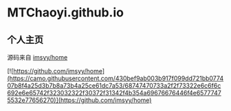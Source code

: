 # MTChaoyi.github.io
## 个人主页

源码来自 [imsyy/home](https://github.com/imsyy/home)


[![https://github.com/imsyy/home](https://camo.githubusercontent.com/430bef9ab003b917f099dd721bb077407b8f4a25d3b7b8a73b4a25ce61dc7a53/68747470733a2f2f73322e6c6f6c692e6e65742f323032322f30372f31342f4b354a69676676446f4e65777475532e77656270)](https://github.com/imsyy/home)